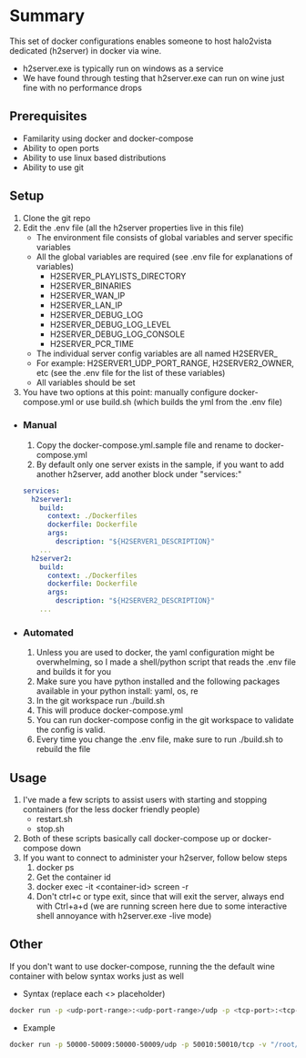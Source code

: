 # Summary

This set of docker configurations enables someone to host halo2vista dedicated (h2server) in docker via wine.
 - h2server.exe is typically run on windows as a service
 - We have found through testing that h2server.exe can run on wine just fine with no performance drops

## Prerequisites 

- Familarity using docker and docker-compose
- Ability to open ports
- Ability to use linux based distributions
- Ability to use git

## Setup

1. Clone the git repo
1. Edit the .env file (all the h2server properties live in this file)
    * The environment file consists of global variables and server specific variables
    * All the global variables are required (see .env file for explanations of variables)
      * H2SERVER_PLAYLISTS_DIRECTORY
      * H2SERVER_BINARIES
      * H2SERVER_WAN_IP 
      * H2SERVER_LAN_IP
      * H2SERVER_DEBUG_LOG
      * H2SERVER_DEBUG_LOG_LEVEL
      * H2SERVER_DEBUG_LOG_CONSOLE
      * H2SERVER_PCR_TIME
    * The individual server config variables are all named H2SERVER<number>_<property-name>
    * For example: H2SERVER1_UDP_PORT_RANGE, H2SERVER2_OWNER, etc (see the .env file for the list of these variables)
    * All variables should be set
1. You have two options at this point: manually configure docker-compose.yml or use build.sh (which builds the yml from the .env file)

* ### Manual
  1. Copy the docker-compose.yml.sample file and rename to docker-compose.yml
  1. By default only one server exists in the sample, if you want to add another h2server, add another block under "services:"
  ```yaml
  services:
    h2server1:
      build:
        context: ./Dockerfiles
        dockerfile: Dockerfile
        args:
          description: "${H2SERVER1_DESCRIPTION}"
      ...
    h2server2:
      build:
        context: ./Dockerfiles
        dockerfile: Dockerfile
        args:
          description: "${H2SERVER2_DESCRIPTION}"
      ...
  ```

* ### Automated
  1. Unless you are used to docker, the yaml configuration might be overwhelming, so I made a shell/python script that reads the .env file and builds it for you
  2. Make sure you have python installed and the following packages available in your python install: yaml, os, re
  3. In the git workspace run ./build.sh
  4. This will produce docker-compose.yml
  5. You can run docker-compose config in the git workspace to validate the config is valid.
  6. Every time you change the .env file, make sure to run ./build.sh to rebuild the file

## Usage

1. I've made a few scripts to assist users with starting and stopping containers (for the less docker friendly people)
    * restart.sh
    * stop.sh
1. Both of these scripts basically call docker-compose up or docker-compose down
1. If you want to connect to administer your h2server, follow below steps
    1. docker ps
    1. Get the container id
    1. docker exec -it \<container-id\> screen -r
    1. Don't ctrl+c or type exit, since that will exit the server, always end with Ctrl+a+d (we are running screen here due to some interactive shell annoyance with h2server.exe -live mode)    

## Other

If you don't want to use docker-compose, running the the default wine container with below syntax works just as well

* Syntax (replace each <> placeholder)

```sh
docker run -p <udp-port-range>:<udp-port-range>/udp -p <tcp-port>:<tcp-port>/tcp -v "<host-location-of-h2server-playlists>:/home/wineuser/.wine/drive_c/users/wineuser/My Documents/My Games/Halo 2/Server" -v <host-location-of-h2server-binaries>:/home/h2server -v <host-location-of-h2server-config-ini>:/home/h2serverconfig1.ini -it scottyhardy/docker-wine wine /home/h2server/h2server.exe -live -h2config=/home/h2serverconfig1.ini
```

* Example

```sh
docker run -p 50000-50009:50000-50009/udp -p 50010:50010/tcp -v "/root/h2server-binaries/playlists:/home/wineuser/.wine/drive_c/users/wineuser/My Documents/My Games/Halo 2/Server" -v /root/h2server-binaries:/home/h2server -v /root/h2serverconfig1.ini:/home/h2serverconfig1.ini -it scottyhardy/docker-wine wine /home/h2server/h2server.exe -live -h2config=/home/h2serverconfig1.ini
```
